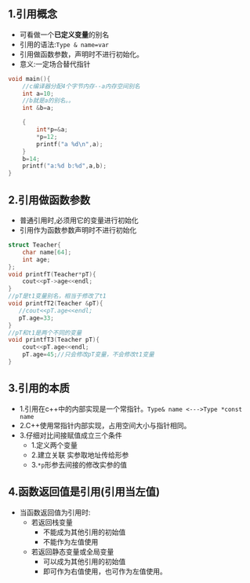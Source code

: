## 1.引用概念

* 可看做一个**已定义变量**的别名
* 引用的语法:`Type & name=var`
* 引用做函数参数，声明时不进行初始化。
* 意义:一定场合替代指针

```c
void main(){
    //c编译器分配4个字节内存--a内存空间别名
    int a=10;
    //b就是a的别名。。
    int &b=a;

    {
        int*p=&a;
        *p=12;
        printf("a %d\n",a);
    }
    b=14;
    printf("a:%d b:%d",a,b);
}
```

## 2.引用做函数参数

* 普通引用时,必须用它的变量进行初始化
* 引用作为函数参数声明时不进行初始化

```cpp
struct Teacher{
    char name[64];
    int age;
};
void printfT(Teacher*pT){
    cout<<pT->age<<endl;
}
//pT是t1变量别名，相当于修改了t1
void printfT2(Teacher &pT){
   //cout<<pT.age<<endl;
   pT.age=33;
}
//pT和t1是两个不同的变量
void printfT3(Teacher pT){
    cout<<pT.age<<endl;
    pT.age=45;//只会修改pT变量，不会修改t1变量
}
```
## 3.引用的本质

* 1.引用在c++中的内部实现是一个常指针。`Type& name <--->Type *const name`
* 2.C++使用常指针内部实现，占用空间大小与指针相同。
* 3.仔细对比间接赋值成立三个条件
    * 1.定义两个变量
    * 2.建立关联 实参取地址传给形参
    * 3.`*p`形参去间接的修改实参的值

## 4.函数返回值是引用(引用当左值)

* 当函数返回值为引用时:
    * 若返回栈变量
        * 不能成为其他引用的初始值
        * 不能作为左值使用
    * 若返回静态变量或全局变量
        * 可以成为其他引用的初始值
        * 即可作为右值使用，也可作为左值使用。

